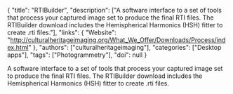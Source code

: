 {
  "title": "RTIBuilder",
  "description": ["A software interface to a set of tools that process your captured image set to produce the final RTI files. The RTIBuilder download includes the Hemispherical Harmonics (HSH) fitter to create .rti files."],
  "links": {
    "Website": "http://culturalheritageimaging.org/What_We_Offer/Downloads/Process/index.html"
  },
  "authors": ["culturalheritageimaging"],
  "categories": ["Desktop apps"],
  "tags": ["Photogrammetry"],
  "doi": null
}

<!-- Generated by csv2md.R – do not edit by hand -->

A software interface to a set of tools that process your captured image set to produce the final RTI files. The RTIBuilder download includes the Hemispherical Harmonics (HSH) fitter to create .rti files.